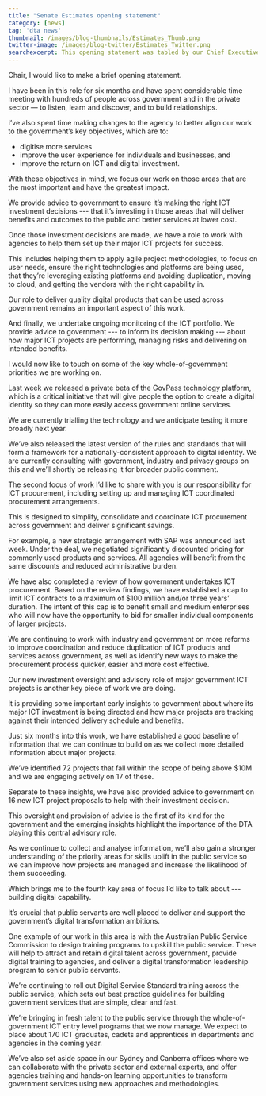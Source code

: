 ```yaml
---
title: "Senate Estimates opening statement"
category: [news]
tag: 'dta news'
thumbnail: /images/blog-thumbnails/Estimates_Thumb.png
twitter-image: /images/blog-twitter/Estimates_Twitter.png
searchexcerpt: This opening statement was tabled by our Chief Executive Officer Gavin Slater at Senate Estimates on 23 October 2017. 
---
```


Chair, I would like to make a brief opening statement.

I have been in this role for six months and have spent considerable time meeting with hundreds of people across government and in the private sector — to listen, learn and discover, and to build relationships.

I’ve also spent time making changes to the agency to better align our work to the government’s key objectives, which are to:

- digitise more services 
- improve the user experience for individuals and businesses, and 
- improve the return on ICT and digital investment.

With these objectives in mind, we focus our work on those areas that are the most important and have the greatest impact.

We provide advice to government to ensure it’s making the right ICT investment decisions --- that it’s investing in those areas that will deliver benefits and outcomes to the public and better services at lower cost.

Once those investment decisions are made, we have a role to work with agencies to help them set up their major ICT projects for success. 

This includes helping them to apply agile project methodologies, to focus on user needs, ensure the right technologies and platforms are being used, that they’re leveraging existing platforms and avoiding duplication, moving to cloud, and getting the vendors with the right capability in. 

Our role to deliver quality digital products that can be used across government remains an important aspect of this work.

And finally, we undertake ongoing monitoring of the ICT portfolio. We provide advice to government --- to inform its decision making --- about how major ICT projects are performing, managing risks and delivering on intended benefits.

I would now like to touch on some of the key whole-of-government priorities we are working on.

Last week we released a private beta of the GovPass technology platform, which is a critical initiative that will give people the option to create a digital identity so they can more easily access government online services.

We are currently trialling the technology and we anticipate testing it more broadly next year.

We’ve also released the latest version of the rules and standards that will form a framework for a nationally-consistent approach to digital identity. We are currently consulting with government, industry and privacy groups on this and we’ll shortly be releasing it for broader public comment.

The second focus of work I’d like to share with you is our responsibility for ICT procurement, including setting up and managing ICT coordinated procurement arrangements. 

This is designed to simplify, consolidate and coordinate ICT procurement across government and deliver significant savings.

For example, a new strategic arrangement with SAP was announced last week. Under the deal, we negotiated significantly discounted pricing for commonly used products and services. All agencies will benefit from the same discounts and reduced administrative burden.

We have also completed a review of how government undertakes ICT procurement. Based on the review findings, we have established a cap to limit ICT contracts to a maximum of $100 million and/or three years’ duration. The intent of this cap is to benefit small and medium enterprises who will now have the opportunity to bid for smaller individual components of larger projects.

We are continuing to work with industry and government on more reforms to improve coordination and reduce duplication of ICT products and services across government, as well as identify new ways to make the procurement process quicker, easier and more cost effective.

Our new investment oversight and advisory role of major government ICT projects is another key piece of work we are doing.

It is providing some important early insights to government about where its major ICT investment is being directed and how major projects are tracking against their intended delivery schedule and benefits.

Just six months into this work, we have established a good baseline of information that we can continue to build on as we collect more detailed information about major projects.

We’ve identified 72 projects that fall within the scope of being above $10M and we are engaging actively on 17 of these.

Separate to these insights, we have also provided advice to government on 16 new ICT project proposals to help with their investment decision.

This oversight and provision of advice is the first of its kind for the government and the emerging insights highlight the importance of the DTA playing this central advisory role.  

As we continue to collect and analyse information, we’ll also gain a stronger understanding of the priority areas for skills uplift in the public service so we can improve how projects are managed and increase the likelihood of them succeeding.

Which brings me to the fourth key area of focus I’d like to talk about --- building digital capability.

It’s crucial that public servants are well placed to deliver and support the government’s digital transformation ambitions.

One example of our work in this area is with the Australian Public Service Commission to design training programs to upskill the public service. These will help to attract and retain digital talent across government, provide digital training to agencies, and deliver a digital transformation leadership program to senior public servants.

We’re continuing to roll out Digital Service Standard training across the public service, which sets out best practice guidelines for building government services that are simple, clear and fast. 

We’re bringing in fresh talent to the public service through the whole-of-government ICT entry level programs that we now manage. We expect to place about 170 ICT graduates, cadets and apprentices in departments and agencies in the coming year.

We’ve also set aside space in our Sydney and Canberra offices where we can collaborate with the private sector and external experts, and offer agencies training and hands-on learning opportunities to transform government services using new approaches and methodologies.

